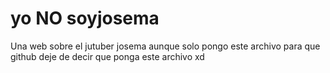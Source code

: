 # yo NO soyjosema
Una web sobre el jutuber josema
aunque solo pongo este archivo para que github deje de decir que ponga este archivo xd

